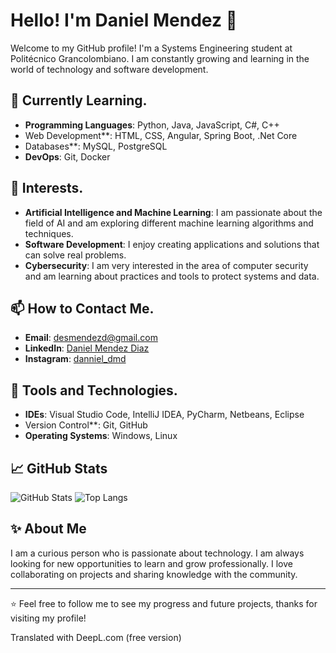 # Hello! I'm Daniel Mendez 👋

Welcome to my GitHub profile! I'm a Systems Engineering student at Politécnico Grancolombiano. I am constantly growing and learning in the world of technology and software development.

## 🌱 Currently Learning.

- **Programming Languages**: Python, Java, JavaScript, C#, C++
- Web Development**: HTML, CSS, Angular, Spring Boot, .Net Core
- Databases**: MySQL, PostgreSQL
- **DevOps**: Git, Docker

## 🎯 Interests.

- **Artificial Intelligence and Machine Learning**: I am passionate about the field of AI and am exploring different machine learning algorithms and techniques.
- **Software Development**: I enjoy creating applications and solutions that can solve real problems.
- **Cybersecurity**: I am very interested in the area of computer security and am learning about practices and tools to protect systems and data.

## 📫 How to Contact Me.

- **Email**: [desmendezd@gmail.com](mailto:desmendezd@gmail.com)
- **LinkedIn**: [Daniel Mendez Diaz](https://www.linkedin.com/in/daniel-m%C3%A9ndez-d%C3%ADaz-9a128b258/)
- **Instagram**: [danniel_dmd](https://www.instagram.com/danniel_dmd/)

## 🔧 Tools and Technologies.

- **IDEs**: Visual Studio Code, IntelliJ IDEA, PyCharm, Netbeans, Eclipse
- Version Control**: Git, GitHub
- **Operating Systems**: Windows, Linux

## 📈 GitHub Stats

![GitHub Stats](https://github-readme-stats.vercel.app/api?username=DannielDMD&show_icons=true&theme=radical)
![Top Langs](https://github-readme-stats.vercel.app/api/top-langs/?username=DannielDMD&layout=compact&theme=radical)

## ✨ About Me

I am a curious person who is passionate about technology. I am always looking for new opportunities to learn and grow professionally. I love collaborating on projects and sharing knowledge with the community.

---

⭐️ Feel free to follow me to see my progress and future projects, thanks for visiting my profile!

Translated with DeepL.com (free version)
